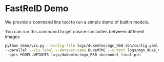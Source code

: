 # FastReID Demo

We provide a command line tool to run a simple demo of builtin models.

You can run this command to get cosine similarites between different images

```bash
python demo/vis.py --config-file logs/dukemtmc/mgn_R50-ibn/config.yaml \
--parallel --vis-label --dataset-name DukeMTMC --output logs/mgn_duke_vis \
--opts MODEL.WEIGHTS logs/dukemtmc/mgn_R50-ibn/model_final.pth
```
